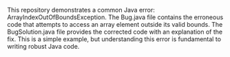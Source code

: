 This repository demonstrates a common Java error: ArrayIndexOutOfBoundsException. The Bug.java file contains the erroneous code that attempts to access an array element outside its valid bounds. The BugSolution.java file provides the corrected code with an explanation of the fix.  This is a simple example, but understanding this error is fundamental to writing robust Java code.